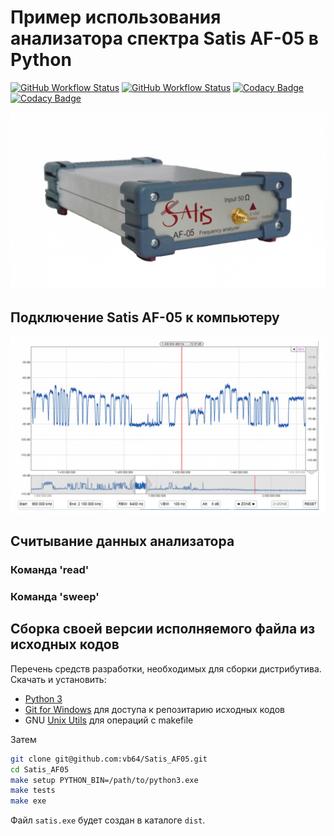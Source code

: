 # Пример использования анализатора спектра Satis AF-05 в Python
[![GitHub Workflow Status](https://img.shields.io/github/workflow/status/vb64/Satis_AF05/satis%20pep257?label=Pep257&style=plastic)](https://github.com/vb64/Satis_AF05/actions?query=workflow%3A%22satis+pep257%22)
[![GitHub Workflow Status](https://img.shields.io/github/workflow/status/vb64/Satis_AF05/satis%20tests?label=Python%203.6%203.7%203.8%203.9%203.10&style=plastic)](https://github.com/vb64/Satis_AF05/actions?query=workflow%3A%22satis+tests%22)
[![Codacy Badge](https://app.codacy.com/project/badge/Grade/df385d9214b94778b22c630c7d4baefa)](https://www.codacy.com/gh/vb64/Satis_AF05/dashboard?utm_source=github.com&amp;utm_medium=referral&amp;utm_content=vb64/Satis_AF05&amp;utm_campaign=Badge_Grade)
[![Codacy Badge](https://app.codacy.com/project/badge/Coverage/df385d9214b94778b22c630c7d4baefa)](https://www.codacy.com/gh/vb64/Satis_AF05/dashboard?utm_source=github.com&utm_medium=referral&utm_content=vb64/Satis_AF05&utm_campaign=Badge_Coverage)

[![Satis AF-05](/img/device.jpg)](http://www.satis-tl.ru/products/oborudovanie-sistem-upravleniya-i-kontrolya-setey-sputnikovoy-svyazi/analizator-chastotnyy-af-4/)

## Подключение Satis AF-05 к компьютеру

![Веб-интерфейс](/img/browser.jpg)

## Считывание данных анализатора

### Команда 'read'

### Команда 'sweep'

## Сборка своей версии исполняемого файла из исходных кодов

Перечень средств разработки, необходимых для сборки дистрибутива. Скачать и установить:

- [Python 3](https://www.python.org/downloads/release/python-3810/)
- [Git for Windows](https://git-scm.com/download/win) для доступа к репозитарию исходных кодов
- GNU [Unix Utils](http://unxutils.sourceforge.net/) для операций с makefile

Затем

```bash
git clone git@github.com:vb64/Satis_AF05.git
cd Satis_AF05
make setup PYTHON_BIN=/path/to/python3.exe
make tests
make exe
```

Файл `satis.exe` будет создан в каталоге `dist`.
